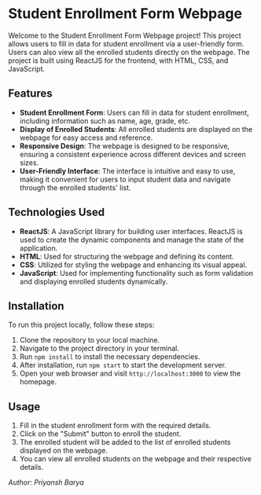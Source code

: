# Student Enrollment Form Webpage

Welcome to the Student Enrollment Form Webpage project! This project allows users to fill in data for student enrollment via a user-friendly form. Users can also view all the enrolled students directly on the webpage. The project is built using ReactJS for the frontend, with HTML, CSS, and JavaScript.

## Features

- **Student Enrollment Form**: Users can fill in data for student enrollment, including information such as name, age, grade, etc.
- **Display of Enrolled Students**: All enrolled students are displayed on the webpage for easy access and reference.
- **Responsive Design**: The webpage is designed to be responsive, ensuring a consistent experience across different devices and screen sizes.
- **User-Friendly Interface**: The interface is intuitive and easy to use, making it convenient for users to input student data and navigate through the enrolled students' list.

## Technologies Used

- **ReactJS**: A JavaScript library for building user interfaces. ReactJS is used to create the dynamic components and manage the state of the application.
- **HTML**: Used for structuring the webpage and defining its content.
- **CSS**: Utilized for styling the webpage and enhancing its visual appeal.
- **JavaScript**: Used for implementing functionality such as form validation and displaying enrolled students dynamically.

## Installation
To run this project locally, follow these steps:
1. Clone the repository to your local machine.
2. Navigate to the project directory in your terminal.
3. Run `npm install` to install the necessary dependencies.
4. After installation, run `npm start` to start the development server.
5. Open your web browser and visit `http://localhost:3000` to view the homepage.


## Usage
1. Fill in the student enrollment form with the required details.
2. Click on the "Submit" button to enroll the student.
3. The enrolled student will be added to the list of enrolled students displayed on the webpage.
4. You can view all enrolled students on the webpage and their respective details.


*Author: Priyansh Barya*
